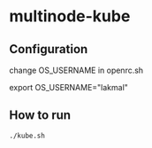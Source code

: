 # multinode-kube

## Configuration

change OS_USERNAME in openrc.sh

export OS_USERNAME="lakmal"

## How to run

`./kube.sh`

